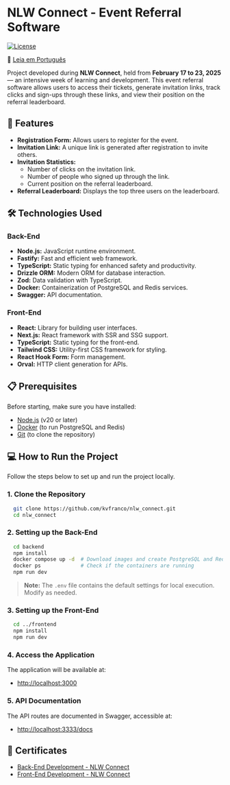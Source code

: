 # NLW Connect - Event Referral Software

[![License](https://img.shields.io/badge/license-MIT-blue.svg)](LICENSE)

📄 [Leia em Português](README.pt-BR.md)

Project developed during **NLW Connect**, held from **February 17 to 23, 2025** — an intensive week of learning and development. This event referral software allows users to access their tickets, generate invitation links, track clicks and sign-ups through these links, and view their position on the referral leaderboard.

## 🚀 Features

- **Registration Form:** Allows users to register for the event.
- **Invitation Link:** A unique link is generated after registration to invite others.
- **Invitation Statistics:**
  - Number of clicks on the invitation link.
  - Number of people who signed up through the link.
  - Current position on the referral leaderboard.
- **Referral Leaderboard:** Displays the top three users on the leaderboard.

## 🛠️ Technologies Used

### Back-End

- **Node.js:** JavaScript runtime environment.
- **Fastify:** Fast and efficient web framework.
- **TypeScript:** Static typing for enhanced safety and productivity.
- **Drizzle ORM:** Modern ORM for database interaction.
- **Zod:** Data validation with TypeScript.
- **Docker:** Containerization of PostgreSQL and Redis services.
- **Swagger:** API documentation.

### Front-End

- **React:** Library for building user interfaces.
- **Next.js:** React framework with SSR and SSG support.
- **TypeScript:** Static typing for the front-end.
- **Tailwind CSS:** Utility-first CSS framework for styling.
- **React Hook Form:** Form management.
- **Orval:** HTTP client generation for APIs.

## 📋 Prerequisites

Before starting, make sure you have installed:

- [Node.js](https://nodejs.org/) (v20 or later)
- [Docker](https://www.docker.com/) (to run PostgreSQL and Redis)
- [Git](https://git-scm.com/) (to clone the repository)

## 💻 How to Run the Project

Follow the steps below to set up and run the project locally.

### 1. Clone the Repository

```bash
  git clone https://github.com/kvfranco/nlw_connect.git
  cd nlw_connect
```

### 2. Setting up the Back-End

```bash
  cd backend
  npm install
  docker compose up -d  # Download images and create PostgreSQL and Redis containers
  docker ps             # Check if the containers are running
  npm run dev
```

> **Note:** The `.env` file contains the default settings for local execution. Modify as needed.

### 3. Setting up the Front-End

```bash
  cd ../frontend
  npm install
  npm run dev
```

### 4. Access the Application

The application will be available at:

- [http://localhost:3000](http://localhost:3000)

### 5. API Documentation

The API routes are documented in Swagger, accessible at:

- [http://localhost:3333/docs](http://localhost:3333/docs)

## 📜 Certificates  
- [Back-End Development - NLW Connect](https://app.rocketseat.com.br/certificates/3f99ec15-9cc3-4525-900c-872c29b1db72)  
- [Front-End Development - NLW Connect](https://app.rocketseat.com.br/certificates/eb7b4a4b-01c9-486f-b1eb-a717bcb17298)